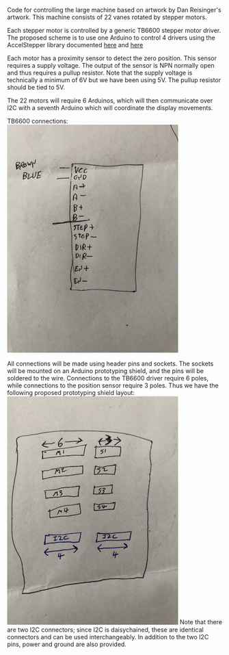 Code for controlling the large machine based on artwork by Dan Reisinger's
artwork. This machine consists of 22 vanes rotated by stepper motors.

Each stepper motor is controlled by a generic TB6600 stepper motor driver. 
The proposed scheme is to use one Arduino to control 4 drivers using the
AccelStepper library documented
[here](http://www.airspayce.com/mikem/arduino/AccelStepper/classAccelStepper.html#a4f0989d0ae264e7eadfe1fa720769fb6)
and [here](https://www.pjrc.com/teensy/td_libs_AccelStepper.html)

Each motor has a proximity sensor to detect the zero position. This sensor
requires a supply voltage. The output of the sensor is NPN normally open and
thus requires a pullup resistor. Note that the supply voltage is technically a
minimum of 6V but we have been using 5V. The pullup resistor should be tied to
5V.

The 22 motors will require 6 Arduinos, which will then communicate over I2C
with a seventh Arduino which will coordinate the display movements.

TB6600 connections:
<img src="media/tb6600Connections.jpg" width="400">

All connections will be made using header pins and sockets. The sockets will
be mounted on an Arduino prototyping shield, and the pins will be soldered to
the wire. Connections to the TB6600 driver require 6 poles, while connections
to the position sensor require 3 poles. Thus we have the following proposed
prototyping shield layout:
<img src="media/prototypingShieldConnectorLayout.jpg" width="400">
Note that there are two I2C connectors; since I2C is daisychained, these are
identical connectors and can be used interchangeably. In addition to the two
I2C pins, power and ground are also provided.
